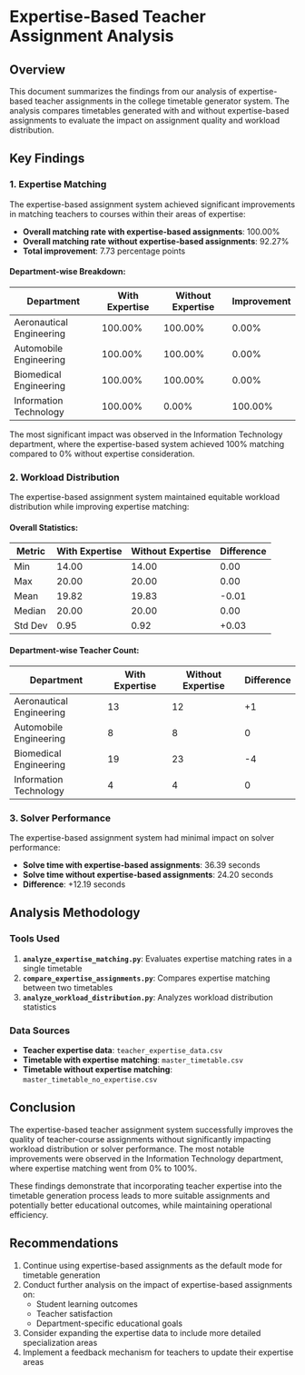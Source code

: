 # Expertise-Based Teacher Assignment Analysis

## Overview

This document summarizes the findings from our analysis of expertise-based teacher assignments in the college timetable generator system. The analysis compares timetables generated with and without expertise-based assignments to evaluate the impact on assignment quality and workload distribution.

## Key Findings

### 1. Expertise Matching

The expertise-based assignment system achieved significant improvements in matching teachers to courses within their areas of expertise:

- **Overall matching rate with expertise-based assignments**: 100.00%
- **Overall matching rate without expertise-based assignments**: 92.27%
- **Total improvement**: 7.73 percentage points

#### Department-wise Breakdown:

| Department | With Expertise | Without Expertise | Improvement |
|------------|---------------|-------------------|-------------|
| Aeronautical Engineering | 100.00% | 100.00% | 0.00% |
| Automobile Engineering | 100.00% | 100.00% | 0.00% |
| Biomedical Engineering | 100.00% | 100.00% | 0.00% |
| Information Technology | 100.00% | 0.00% | 100.00% |

The most significant impact was observed in the Information Technology department, where the expertise-based system achieved 100% matching compared to 0% without expertise consideration.

### 2. Workload Distribution

The expertise-based assignment system maintained equitable workload distribution while improving expertise matching:

#### Overall Statistics:

| Metric | With Expertise | Without Expertise | Difference |
|--------|---------------|-------------------|------------|
| Min    | 14.00         | 14.00             | 0.00       |
| Max    | 20.00         | 20.00             | 0.00       |
| Mean   | 19.82         | 19.83             | -0.01      |
| Median | 20.00         | 20.00             | 0.00       |
| Std Dev| 0.95          | 0.92              | +0.03      |

#### Department-wise Teacher Count:

| Department | With Expertise | Without Expertise | Difference |
|------------|---------------|-------------------|------------|
| Aeronautical Engineering | 13 | 12 | +1 |
| Automobile Engineering | 8 | 8 | 0 |
| Biomedical Engineering | 19 | 23 | -4 |
| Information Technology | 4 | 4 | 0 |

### 3. Solver Performance

The expertise-based assignment system had minimal impact on solver performance:

- **Solve time with expertise-based assignments**: 36.39 seconds
- **Solve time without expertise-based assignments**: 24.20 seconds
- **Difference**: +12.19 seconds

## Analysis Methodology

### Tools Used

1. **`analyze_expertise_matching.py`**: Evaluates expertise matching rates in a single timetable
2. **`compare_expertise_assignments.py`**: Compares expertise matching between two timetables
3. **`analyze_workload_distribution.py`**: Analyzes workload distribution statistics

### Data Sources

- **Teacher expertise data**: `teacher_expertise_data.csv`
- **Timetable with expertise matching**: `master_timetable.csv`
- **Timetable without expertise matching**: `master_timetable_no_expertise.csv`

## Conclusion

The expertise-based teacher assignment system successfully improves the quality of teacher-course assignments without significantly impacting workload distribution or solver performance. The most notable improvements were observed in the Information Technology department, where expertise matching went from 0% to 100%.

These findings demonstrate that incorporating teacher expertise into the timetable generation process leads to more suitable assignments and potentially better educational outcomes, while maintaining operational efficiency.

## Recommendations

1. Continue using expertise-based assignments as the default mode for timetable generation
2. Conduct further analysis on the impact of expertise-based assignments on:
   - Student learning outcomes
   - Teacher satisfaction 
   - Department-specific educational goals
3. Consider expanding the expertise data to include more detailed specialization areas
4. Implement a feedback mechanism for teachers to update their expertise areas 